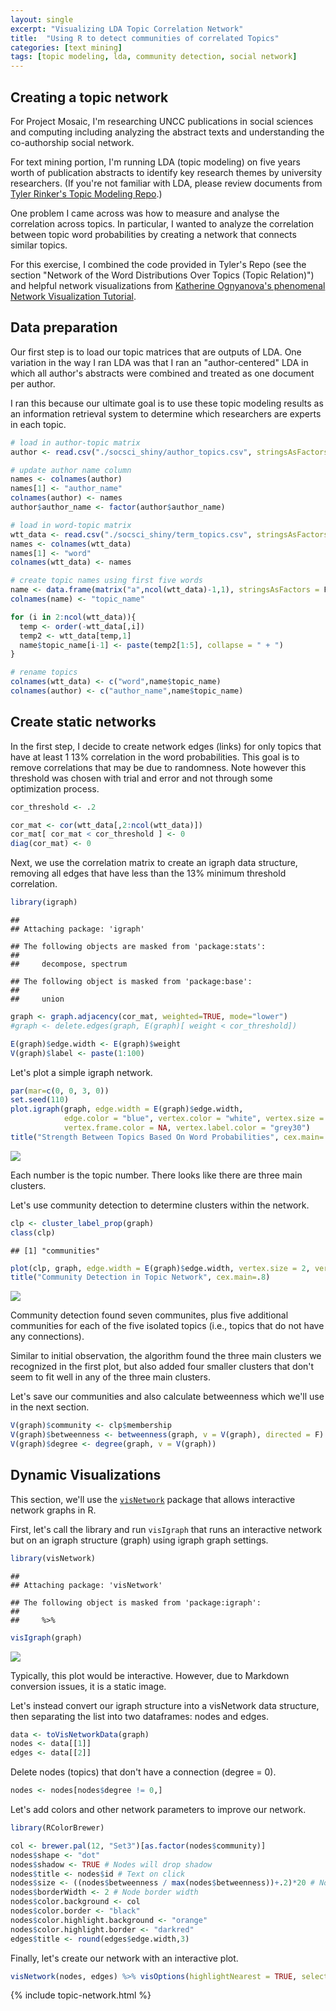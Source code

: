 ```yaml
---
layout: single
excerpt: "Visualizing LDA Topic Correlation Network"
title:  "Using R to detect communities of correlated Topics"
categories: [text mining]
tags: [topic modeling, lda, community detection, social network]
---
```


Creating a topic network
------------------------

For Project Mosaic, I'm researching UNCC publications in social sciences and computing including analyzing the abstract texts and understanding the co-authorship social network.

For text mining portion, I'm running LDA (topic modeling) on five years worth of publication abstracts to identify key research themes by university researchers. (If you're not familiar with LDA, please review documents from [Tyler Rinker's Topic Modeling Repo](https://github.com/trinker/topicmodels_learning).)

One problem I came across was how to measure and analyse the correlation across topics. In particular, I wanted to analyze the correlation between topic word probabilities by creating a network that connects similar topics.

For this exercise, I combined the code provided in Tyler's Repo (see the section "Network of the Word Distributions Over Topics (Topic Relation)") and helpful network visualizations from [Katherine Ognyanova's phenomenal Network Visualization Tutorial](http://kateto.net/network-visualization).

Data preparation
----------------

Our first step is to load our topic matrices that are outputs of LDA. One variation in the way I ran LDA was that I ran an "author-centered" LDA in which all author's abstracts were combined and treated as one document per author.

I ran this because our ultimate goal is to use these topic modeling results as an information retrieval system to determine which researchers are experts in each topic.

``` r
# load in author-topic matrix
author <- read.csv("./socsci_shiny/author_topics.csv", stringsAsFactors = F)

# update author name column
names <- colnames(author)
names[1] <- "author_name"
colnames(author) <- names
author$author_name <- factor(author$author_name)

# load in word-topic matrix
wtt_data <- read.csv("./socsci_shiny/term_topics.csv", stringsAsFactors = F)
names <- colnames(wtt_data)
names[1] <- "word"
colnames(wtt_data) <- names

# create topic names using first five words
name <- data.frame(matrix("a",ncol(wtt_data)-1,1), stringsAsFactors = F)
colnames(name) <- "topic_name"

for (i in 2:ncol(wtt_data)){
  temp <- order(-wtt_data[,i])
  temp2 <- wtt_data[temp,1]
  name$topic_name[i-1] <- paste(temp2[1:5], collapse = " + ")
}

# rename topics
colnames(wtt_data) <- c("word",name$topic_name)
colnames(author) <- c("author_name",name$topic_name)
```

Create static networks
----------------------

In the first step, I decide to create network edges (links) for only topics that have at least 1 13% correlation in the word probabilities. This goal is to remove correlations that may be due to randomness. Note however this threshold was chosen with trial and error and not through some optimization process.

``` r
cor_threshold <- .2

cor_mat <- cor(wtt_data[,2:ncol(wtt_data)])
cor_mat[ cor_mat < cor_threshold ] <- 0
diag(cor_mat) <- 0
```

Next, we use the correlation matrix to create an igraph data structure, removing all edges that have less than the 13% minimum threshold correlation.

``` r
library(igraph)
```

    ## 
    ## Attaching package: 'igraph'

    ## The following objects are masked from 'package:stats':
    ## 
    ##     decompose, spectrum

    ## The following object is masked from 'package:base':
    ## 
    ##     union

``` r
graph <- graph.adjacency(cor_mat, weighted=TRUE, mode="lower")
#graph <- delete.edges(graph, E(graph)[ weight < cor_threshold])

E(graph)$edge.width <- E(graph)$weight
V(graph)$label <- paste(1:100)
```

Let's plot a simple igraph network.

``` r
par(mar=c(0, 0, 3, 0))
set.seed(110)
plot.igraph(graph, edge.width = E(graph)$edge.width, 
            edge.color = "blue", vertex.color = "white", vertex.size = 1,
            vertex.frame.color = NA, vertex.label.color = "grey30")
title("Strength Between Topics Based On Word Probabilities", cex.main=.8)
```

![](/images/unnamed-chunk-4-1.png)

Each number is the topic number. There looks like there are three main clusters.

Let's use community detection to determine clusters within the network.

``` r
clp <- cluster_label_prop(graph)
class(clp)
```

    ## [1] "communities"

``` r
plot(clp, graph, edge.width = E(graph)$edge.width, vertex.size = 2, vertex.label = "")
title("Community Detection in Topic Network", cex.main=.8)
```

![](/images/unnamed-chunk-5-1.png)

Community detection found seven communites, plus five additional communities for each of the five isolated topics (i.e., topics that do not have any connections).

Similar to initial observation, the algorithm found the three main clusters we recognized in the first plot, but also added four smaller clusters that don't seem to fit well in any of the three main clusters.

Let's save our communities and also calculate betweenness which we'll use in the next section.

``` r
V(graph)$community <- clp$membership
V(graph)$betweenness <- betweenness(graph, v = V(graph), directed = F)
V(graph)$degree <- degree(graph, v = V(graph))
```

Dynamic Visualizations
----------------------

This section, we'll use the [`visNetwork`](http://datastorm-open.github.io/visNetwork/) package that allows interactive network graphs in R.

First, let's call the library and run `visIgraph` that runs an interactive network but on an igraph structure (graph) using igraph graph settings.

``` r
library(visNetwork)
```

    ## 
    ## Attaching package: 'visNetwork'

    ## The following object is masked from 'package:igraph':
    ## 
    ##     %>%

``` r
visIgraph(graph)
```

![](/images/unnamed-chunk-7-1.png)

Typically, this plot would be interactive. However, due to Markdown conversion issues, it is a static image.

Let's instead convert our igraph structure into a visNetwork data structure, then separating the list into two dataframes: nodes and edges.

``` r
data <- toVisNetworkData(graph)
nodes <- data[[1]]
edges <- data[[2]]
```

Delete nodes (topics) that don't have a connection (degree = 0).

``` r
nodes <- nodes[nodes$degree != 0,]
```

Let's add colors and other network parameters to improve our network.

``` r
library(RColorBrewer)

col <- brewer.pal(12, "Set3")[as.factor(nodes$community)]
nodes$shape <- "dot"  
nodes$shadow <- TRUE # Nodes will drop shadow
nodes$title <- nodes$id # Text on click
nodes$size <- ((nodes$betweenness / max(nodes$betweenness))+.2)*20 # Node size
nodes$borderWidth <- 2 # Node border width
nodes$color.background <- col
nodes$color.border <- "black"
nodes$color.highlight.background <- "orange"
nodes$color.highlight.border <- "darkred"
edges$title <- round(edges$edge.width,3)
```

Finally, let's create our network with an interactive plot. 

``` r
visNetwork(nodes, edges) %>% visOptions(highlightNearest = TRUE, selectedBy = "community", nodesIdSelection = TRUE)
```

{% include topic-network.html %}
